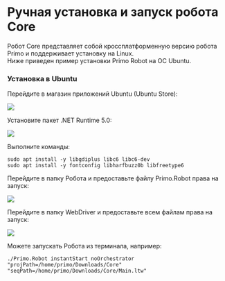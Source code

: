 # Ручная установка и запуск робота Core

Робот Core представляет собой кроссплатформенную версию робота Primo и поддерживает установку на Linux.\
Ниже приведен пример установки Primo Robot на OC Ubuntu.

### Установка в Ubuntu

Перейдите в магазин приложений Ubuntu (Ubuntu Store):

![](<../../.gitbook/assets/image (176).png>)

Установите пакет .NET Runtime 5.0:

![](<../../.gitbook/assets/image (159).png>)

Выполните команды:

```
sudo apt install -y libgdiplus libc6 libc6-dev
sudo apt install -y fontconfig libharfbuzz0b libfreetype6
```

Перейдите в папку Робота и предоставьте файлу Primo.Robot права на запуск:

![](<../../.gitbook/assets/image (154).png>)

Перейдите в папку WebDriver и предоставьте всем файлам права на запуск:

![](<../../.gitbook/assets/image (92).png>)

Можете запускать Робота из терминала, например:

```
./Primo.Robot instantStart noOrchestrator "projPath=/home/primo/Downloads/Core" "seqPath=/home/primo/Downloads/Core/Main.ltw"

```
